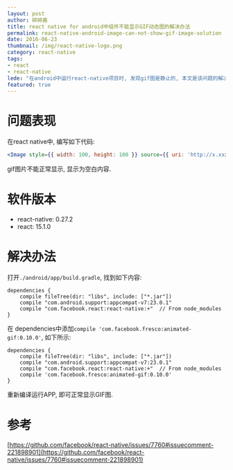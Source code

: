 ```yaml
---
layout: post
author: 碎碎酱
title: react native for android中组件不能显示GIF动态图的解决办法
permalink: react-native-android-image-can-not-show-gif-image-solution
date: 2016-06-23
thumbnail: /img/react-native-logo.png
category: react-native
tags: 
- react
- react-native
lede: "在android中运行react-native项目时, 发现gif图是静止的, 本文是该问题的解决办法."
featured: true
---
```


# 问题表现

在react native中, 编写如下代码:

```jsx
<Image style={{ width: 100, height: 100 }} source={{ uri: 'http://x.xxx/x.gif' }}/>
```

gif图片不能正常显示, 显示为空白内容.

# 软件版本

* react-native: 0.27.2
* react: 15.1.0

# 解决办法

打开`./android/app/build.gradle`, 找到如下内容:

```
dependencies {
    compile fileTree(dir: "libs", include: ["*.jar"])
    compile "com.android.support:appcompat-v7:23.0.1"
    compile "com.facebook.react:react-native:+"  // From node_modules
}
```

在 dependencies中添加`compile 'com.facebook.fresco:animated-gif:0.10.0'`, 如下所示:

```
dependencies {
    compile fileTree(dir: "libs", include: ["*.jar"])
    compile "com.android.support:appcompat-v7:23.0.1"
    compile "com.facebook.react:react-native:+"  // From node_modules
    compile 'com.facebook.fresco:animated-gif:0.10.0'
}
```

重新编译运行APP, 即可正常显示GIF图.

# 参考

[https://github.com/facebook/react-native/issues/7760#issuecomment-221898901](https://github.com/facebook/react-native/issues/7760#issuecomment-221898901)